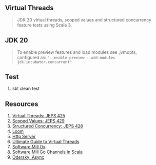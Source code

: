 Virtual Threads
---------------
>JDK 20 virtual threads, scoped values and structured concurrency feature tests using Scala 3.

JDK 20
------
>To enable preview features and load modules see .jvmopts, configured
>as: ```"--enable-preview --add-modules jdk.incubator.concurrent"```

Test
----
1. sbt clean test

Resources
---------
1. [Virtual Threads: JEPS 425](openjdk.org/jeps/425)
2. [Scoped Values: JEPS 429](https://openjdk.org/jeps/429)
3. [Structured Concurrency: JEPS 428](openjdk.org/jeps/428)
4. [Loom](www.marcobehler.com/guides/java-project-loom)
5. [Http Server](https://github.com/objektwerks/http.server)
6. [Ultimate Guide to Virtual Threads](https://blog.rockthejvm.com/ultimate-guide-to-java-virtual-threads/)
7. [Software Mill Ox](https://softwaremill.com/prototype-loom-based-concurrency-api-for-scala/)
8. [Software Mill Go Channels in Scala](https://softwaremill.com/go-like-channels-using-project-loom-and-scala/)
9. [Odersky: Async](https://github.com/lampepfl/async/)